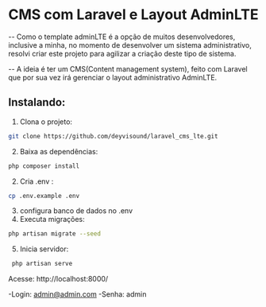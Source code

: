# CMS com Laravel e Layout AdminLTE

-- Como o template adminLTE é a opção de muitos desenvolvedores, inclusive a minha, no momento de desenvolver um sistema administrativo, resolvi criar este projeto para agilizar a criação deste tipo de sistema. 

-- A ideia é ter um CMS(Content management system), feito com Laravel que por sua vez irá gerenciar o layout administrativo AdminLTE. 

## Instalando: 

1. Clona o projeto: 
```bash
git clone https://github.com/deyvisound/laravel_cms_lte.git
```
2. Baixa as dependências: 
```bash 
php composer install 
```
2. Cria .env :
```bash 
cp .env.example .env 
```
3. configura banco de dados no .env
4. Executa migrações: 
```bash 
php artisan migrate --seed 
```
5. Inicia servidor: 
```bash 
 php artisan serve
```

Acesse: http://localhost:8000/

-Login: admin@admin.com
-Senha: admin
